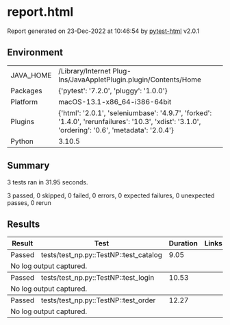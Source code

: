 <html>
  <head>
    <meta charset="utf-8"/>
    <title>Test Report</title>
    <link href="assets/style.css" rel="stylesheet" type="text/css"/></head>
  <body onLoad="init()">
    <script>/* This Source Code Form is subject to the terms of the Mozilla Public
 * License, v. 2.0. If a copy of the MPL was not distributed with this file,
 * You can obtain one at http://mozilla.org/MPL/2.0/. */


function toArray(iter) {
    if (iter === null) {
        return null;
    }
    return Array.prototype.slice.call(iter);
}

function find(selector, elem) {
    if (!elem) {
        elem = document;
    }
    return elem.querySelector(selector);
}

function find_all(selector, elem) {
    if (!elem) {
        elem = document;
    }
    return toArray(elem.querySelectorAll(selector));
}

function sort_column(elem) {
    toggle_sort_states(elem);
    var colIndex = toArray(elem.parentNode.childNodes).indexOf(elem);
    var key;
    if (elem.classList.contains('numeric')) {
        key = key_num;
    } else if (elem.classList.contains('result')) {
        key = key_result;
    } else {
        key = key_alpha;
    }
    sort_table(elem, key(colIndex));
}

function show_all_extras() {
    find_all('.col-result').forEach(show_extras);
}

function hide_all_extras() {
    find_all('.col-result').forEach(hide_extras);
}

function show_extras(colresult_elem) {
    var extras = colresult_elem.parentNode.nextElementSibling;
    var expandcollapse = colresult_elem.firstElementChild;
    extras.classList.remove("collapsed");
    expandcollapse.classList.remove("expander");
    expandcollapse.classList.add("collapser");
}

function hide_extras(colresult_elem) {
    var extras = colresult_elem.parentNode.nextElementSibling;
    var expandcollapse = colresult_elem.firstElementChild;
    extras.classList.add("collapsed");
    expandcollapse.classList.remove("collapser");
    expandcollapse.classList.add("expander");
}

function show_filters() {
    var filter_items = document.getElementsByClassName('filter');
    for (var i = 0; i < filter_items.length; i++)
        filter_items[i].hidden = false;
}

function add_collapse() {
    // Add links for show/hide all
    var resulttable = find('table#results-table');
    var showhideall = document.createElement("p");
    showhideall.innerHTML = '<a href="javascript:show_all_extras()">Show all details</a> / ' +
                            '<a href="javascript:hide_all_extras()">Hide all details</a>';
    resulttable.parentElement.insertBefore(showhideall, resulttable);

    // Add show/hide link to each result
    find_all('.col-result').forEach(function(elem) {
        var collapsed = get_query_parameter('collapsed') || 'Passed';
        var extras = elem.parentNode.nextElementSibling;
        var expandcollapse = document.createElement("span");
        if (collapsed.includes(elem.innerHTML)) {
            extras.classList.add("collapsed");
            expandcollapse.classList.add("expander");
        } else {
            expandcollapse.classList.add("collapser");
        }
        elem.appendChild(expandcollapse);

        elem.addEventListener("click", function(event) {
            if (event.currentTarget.parentNode.nextElementSibling.classList.contains("collapsed")) {
                show_extras(event.currentTarget);
            } else {
                hide_extras(event.currentTarget);
            }
        });
    })
}

function get_query_parameter(name) {
    var match = RegExp('[?&]' + name + '=([^&]*)').exec(window.location.search);
    return match && decodeURIComponent(match[1].replace(/\+/g, ' '));
}

function init () {
    reset_sort_headers();

    add_collapse();

    show_filters();

    sort_column(find('.initial-sort'));

    find_all('.sortable').forEach(function(elem) {
        elem.addEventListener("click",
                              function(event) {
                                  sort_column(elem);
                              }, false)
    });

};

function sort_table(clicked, key_func) {
    var rows = find_all('.results-table-row');
    var reversed = !clicked.classList.contains('asc');
    var sorted_rows = sort(rows, key_func, reversed);
    /* Whole table is removed here because browsers acts much slower
     * when appending existing elements.
     */
    var thead = document.getElementById("results-table-head");
    document.getElementById('results-table').remove();
    var parent = document.createElement("table");
    parent.id = "results-table";
    parent.appendChild(thead);
    sorted_rows.forEach(function(elem) {
        parent.appendChild(elem);
    });
    document.getElementsByTagName("BODY")[0].appendChild(parent);
}

function sort(items, key_func, reversed) {
    var sort_array = items.map(function(item, i) {
        return [key_func(item), i];
    });

    sort_array.sort(function(a, b) {
        var key_a = a[0];
        var key_b = b[0];

        if (key_a == key_b) return 0;

        if (reversed) {
            return (key_a < key_b ? 1 : -1);
        } else {
            return (key_a > key_b ? 1 : -1);
        }
    });

    return sort_array.map(function(item) {
        var index = item[1];
        return items[index];
    });
}

function key_alpha(col_index) {
    return function(elem) {
        return elem.childNodes[1].childNodes[col_index].firstChild.data.toLowerCase();
    };
}

function key_num(col_index) {
    return function(elem) {
        return parseFloat(elem.childNodes[1].childNodes[col_index].firstChild.data);
    };
}

function key_result(col_index) {
    return function(elem) {
        var strings = ['Error', 'Failed', 'Rerun', 'XFailed', 'XPassed',
                       'Skipped', 'Passed'];
        return strings.indexOf(elem.childNodes[1].childNodes[col_index].firstChild.data);
    };
}

function reset_sort_headers() {
    find_all('.sort-icon').forEach(function(elem) {
        elem.parentNode.removeChild(elem);
    });
    find_all('.sortable').forEach(function(elem) {
        var icon = document.createElement("div");
        icon.className = "sort-icon";
        icon.textContent = "vvv";
        elem.insertBefore(icon, elem.firstChild);
        elem.classList.remove("desc", "active");
        elem.classList.add("asc", "inactive");
    });
}

function toggle_sort_states(elem) {
    //if active, toggle between asc and desc
    if (elem.classList.contains('active')) {
        elem.classList.toggle('asc');
        elem.classList.toggle('desc');
    }

    //if inactive, reset all other functions and add ascending active
    if (elem.classList.contains('inactive')) {
        reset_sort_headers();
        elem.classList.remove('inactive');
        elem.classList.add('active');
    }
}

function is_all_rows_hidden(value) {
  return value.hidden == false;
}

function filter_table(elem) {
    var outcome_att = "data-test-result";
    var outcome = elem.getAttribute(outcome_att);
    class_outcome = outcome + " results-table-row";
    var outcome_rows = document.getElementsByClassName(class_outcome);

    for(var i = 0; i < outcome_rows.length; i++){
        outcome_rows[i].hidden = !elem.checked;
    }

    var rows = find_all('.results-table-row').filter(is_all_rows_hidden);
    var all_rows_hidden = rows.length == 0 ? true : false;
    var not_found_message = document.getElementById("not-found-message");
    not_found_message.hidden = !all_rows_hidden;
}
</script>
    <h1>report.html</h1>
    <p>Report generated on 23-Dec-2022 at 10:46:54 by <a href="https://pypi.python.org/pypi/pytest-html">pytest-html</a> v2.0.1</p>
    <h2>Environment</h2>
    <table id="environment">
      <tr>
        <td>JAVA_HOME</td>
        <td>/Library/Internet Plug-Ins/JavaAppletPlugin.plugin/Contents/Home</td></tr>
      <tr>
        <td>Packages</td>
        <td>{&apos;pytest&apos;: &apos;7.2.0&apos;, &apos;pluggy&apos;: &apos;1.0.0&apos;}</td></tr>
      <tr>
        <td>Platform</td>
        <td>macOS-13.1-x86_64-i386-64bit</td></tr>
      <tr>
        <td>Plugins</td>
        <td>{&apos;html&apos;: &apos;2.0.1&apos;, &apos;seleniumbase&apos;: &apos;4.9.7&apos;, &apos;forked&apos;: &apos;1.4.0&apos;, &apos;rerunfailures&apos;: &apos;10.3&apos;, &apos;xdist&apos;: &apos;3.1.0&apos;, &apos;ordering&apos;: &apos;0.6&apos;, &apos;metadata&apos;: &apos;2.0.4&apos;}</td></tr>
      <tr>
        <td>Python</td>
        <td>3.10.5</td></tr></table>
    <h2>Summary</h2>
    <p>3 tests ran in 31.95 seconds. </p>
    <p class="filter" hidden="true">(Un)check the boxes to filter the results.</p><input checked="true" class="filter" data-test-result="passed" hidden="true" name="filter_checkbox" onChange="filter_table(this)" type="checkbox"/><span class="passed">3 passed</span>, <input checked="true" class="filter" data-test-result="skipped" disabled="true" hidden="true" name="filter_checkbox" onChange="filter_table(this)" type="checkbox"/><span class="skipped">0 skipped</span>, <input checked="true" class="filter" data-test-result="failed" disabled="true" hidden="true" name="filter_checkbox" onChange="filter_table(this)" type="checkbox"/><span class="failed">0 failed</span>, <input checked="true" class="filter" data-test-result="error" disabled="true" hidden="true" name="filter_checkbox" onChange="filter_table(this)" type="checkbox"/><span class="error">0 errors</span>, <input checked="true" class="filter" data-test-result="xfailed" disabled="true" hidden="true" name="filter_checkbox" onChange="filter_table(this)" type="checkbox"/><span class="xfailed">0 expected failures</span>, <input checked="true" class="filter" data-test-result="xpassed" disabled="true" hidden="true" name="filter_checkbox" onChange="filter_table(this)" type="checkbox"/><span class="xpassed">0 unexpected passes</span>, <input checked="true" class="filter" data-test-result="rerun" disabled="true" hidden="true" name="filter_checkbox" onChange="filter_table(this)" type="checkbox"/><span class="rerun">0 rerun</span>
    <h2>Results</h2>
    <table id="results-table">
      <thead id="results-table-head">
        <tr>
          <th class="sortable result initial-sort" col="result">Result</th>
          <th class="sortable" col="name">Test</th>
          <th class="sortable numeric" col="duration">Duration</th>
          <th>Links</th></tr>
        <tr hidden="true" id="not-found-message">
          <th colspan="4">No results found. Try to check the filters</th></tr></thead>
      <tbody class="passed results-table-row">
        <tr>
          <td class="col-result">Passed</td>
          <td class="col-name">tests/test_np.py::TestNP::test_catalog</td>
          <td class="col-duration">9.05</td>
          <td class="col-links"></td></tr>
        <tr>
          <td class="extra" colspan="4">
            <div class="empty log">No log output captured.</div></td></tr></tbody>
      <tbody class="passed results-table-row">
        <tr>
          <td class="col-result">Passed</td>
          <td class="col-name">tests/test_np.py::TestNP::test_login</td>
          <td class="col-duration">10.53</td>
          <td class="col-links"></td></tr>
        <tr>
          <td class="extra" colspan="4">
            <div class="empty log">No log output captured.</div></td></tr></tbody>
      <tbody class="passed results-table-row">
        <tr>
          <td class="col-result">Passed</td>
          <td class="col-name">tests/test_np.py::TestNP::test_order</td>
          <td class="col-duration">12.27</td>
          <td class="col-links"></td></tr>
        <tr>
          <td class="extra" colspan="4">
            <div class="empty log">No log output captured.</div></td></tr></tbody></table></body></html>